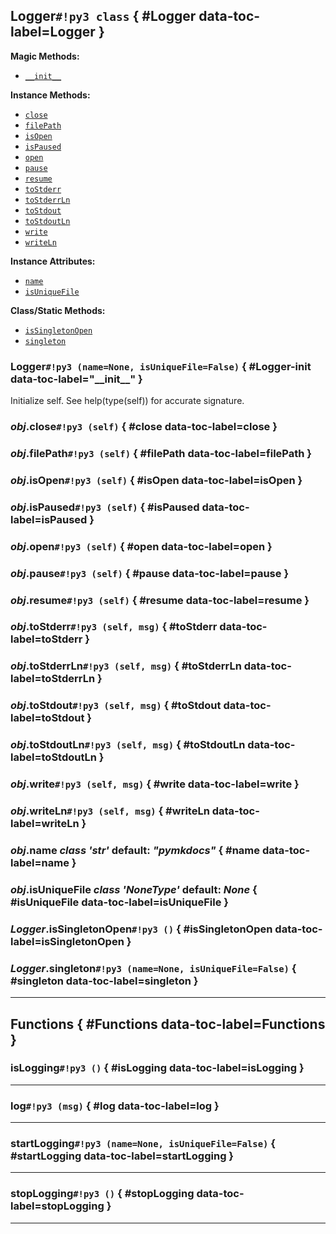 ## **Logger**`#!py3 class` { #Logger data-toc-label=Logger }



**Magic Methods:**

 - [`__init__`](#Logger-init)

**Instance Methods:** 

 - [`close`](#close)
 - [`filePath`](#filePath)
 - [`isOpen`](#isOpen)
 - [`isPaused`](#isPaused)
 - [`open`](#open)
 - [`pause`](#pause)
 - [`resume`](#resume)
 - [`toStderr`](#toStderr)
 - [`toStderrLn`](#toStderrLn)
 - [`toStdout`](#toStdout)
 - [`toStdoutLn`](#toStdoutLn)
 - [`write`](#write)
 - [`writeLn`](#writeLn)

**Instance Attributes:** 

 - [`name`](#name)
 - [`isUniqueFile`](#isUniqueFile)

**Class/Static Methods:** 

 - [`isSingletonOpen`](#isSingletonOpen)
 - [`singleton`](#singleton)

### **Logger**`#!py3 (name=None, isUniqueFile=False)` { #Logger-init data-toc-label="&lowbar;&lowbar;init&lowbar;&lowbar;" }

Initialize self.  See help(type(self)) for accurate signature.
### *obj*.**close**`#!py3 (self)` { #close data-toc-label=close }


### *obj*.**filePath**`#!py3 (self)` { #filePath data-toc-label=filePath }


### *obj*.**isOpen**`#!py3 (self)` { #isOpen data-toc-label=isOpen }


### *obj*.**isPaused**`#!py3 (self)` { #isPaused data-toc-label=isPaused }


### *obj*.**open**`#!py3 (self)` { #open data-toc-label=open }


### *obj*.**pause**`#!py3 (self)` { #pause data-toc-label=pause }


### *obj*.**resume**`#!py3 (self)` { #resume data-toc-label=resume }


### *obj*.**toStderr**`#!py3 (self, msg)` { #toStderr data-toc-label=toStderr }


### *obj*.**toStderrLn**`#!py3 (self, msg)` { #toStderrLn data-toc-label=toStderrLn }


### *obj*.**toStdout**`#!py3 (self, msg)` { #toStdout data-toc-label=toStdout }


### *obj*.**toStdoutLn**`#!py3 (self, msg)` { #toStdoutLn data-toc-label=toStdoutLn }


### *obj*.**write**`#!py3 (self, msg)` { #write data-toc-label=write }


### *obj*.**writeLn**`#!py3 (self, msg)` { #writeLn data-toc-label=writeLn }


### *obj*.**name** *class 'str'* default: *"pymkdocs"* { #name data-toc-label=name }


### *obj*.**isUniqueFile** *class 'NoneType'* default: *None* { #isUniqueFile data-toc-label=isUniqueFile }


### *Logger*.**isSingletonOpen**`#!py3 ()` { #isSingletonOpen data-toc-label=isSingletonOpen }


### *Logger*.**singleton**`#!py3 (name=None, isUniqueFile=False)` { #singleton data-toc-label=singleton }



______

## **Functions** { #Functions data-toc-label=Functions }

### **isLogging**`#!py3 ()` { #isLogging data-toc-label=isLogging }



______

### **log**`#!py3 (msg)` { #log data-toc-label=log }



______

### **startLogging**`#!py3 (name=None, isUniqueFile=False)` { #startLogging data-toc-label=startLogging }



______

### **stopLogging**`#!py3 ()` { #stopLogging data-toc-label=stopLogging }



______

